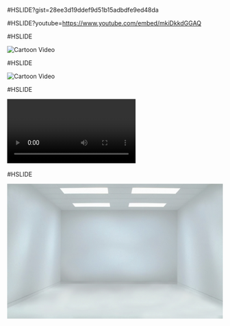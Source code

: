 #HSLIDE?gist=28ee3d19ddef9d51b15adbdfe9ed48da

#HSLIDE?youtube=https://www.youtube.com/embed/mkiDkkdGGAQ

#HSLIDE

![Cartoon Video](https://player.vimeo.com/video/111525512)

#HSLIDE

![Cartoon Video](https://www.youtube.com/embed/mkiDkkdGGAQ)

#HSLIDE

![Cartoon Video](http://clips.vorwaerts-gmbh.de/big_buck_bunny.mp4)

#HSLIDE

![Room](/assets/room.jpg)
